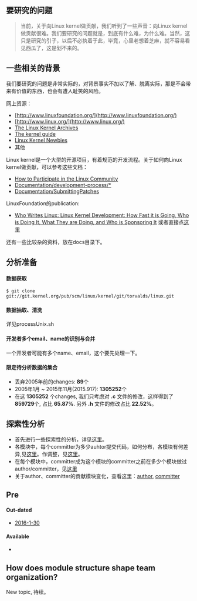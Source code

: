 ## 要研究的问题
> 当前，关于向Linux kernel做贡献，我们听到了一些声音：向Linux kernel做贡献很难。我们要研究的问题就是，到底有什么难，为什么难。当然，这只是研究的引子，以后不必执着于此，毕竟，心里老想着芝麻，就不容易看见西瓜了，这是划不来的。

## 一些相关的背景
我们要研究的问题是非常实际的，对背景事实不加以了解、脱离实际，那是不会带来有价值的东西，也会有遭人耻笑的风险。

网上资源：

- [http://www.linuxfoundation.org/](http://www.linuxfoundation.org/)
- [http://www.linux.org/](http://www.linux.org/)
- [The Linux Kernel Archives]( https://www.kernel.org/)
- [The kernel guide]( http://www.linux.org/threads/linux-kernel-reading-guide.5384/)
- [Linux Kernel Newbies](http://kernelnewbies.org/)
- 其他

Linux kernel是一个大型的开源项目，有着规范的开发流程。关于如何向Linux kernel做贡献，可以参考这些文档：

- [How to Participate in the Linux Community](http://www.linuxfoundation.org/content/how-participate-linux-community)
- [Documentation/development-process/*](https://www.kernel.org/doc/Documentation/development-process/)
- [Documentation/SubmittingPatches](https://www.kernel.org/doc/Documentation/SubmittingPatches)

LinuxFoundation的publication:

- [Who Writes Linux: Linux Kernel Development: How Fast it is Going, Who is Doing It, What They are Doing, and Who is Sponsoring It](http://www.linuxfoundation.org/publications/linux-foundation/who-writes-linux-2015) 或者直接点[这里](./docs/lf_pub_whowriteslinux2015.pdf)

还有一些比较杂的资料，放在docs目录下。

## 分析准备
#### 数据获取
```
$ git clone git://git.kernel.org/pub/scm/linux/kernel/git/torvalds/linux.git
```
#### 数据抽取、清洗
详见processUnix.sh

#### 开发者多个email、name的识别与合并
一个开发者可能有多个name、email，这个要先处理一下。

#### 限定待分析数据的集合
- 丢弃2005年前的changes: **89**个
- 2005年1月 ~ 2015年11月(2015.917): **1305252**个
- 在这 **1305252** 个changes, 我们只考虑对 **.c** 文件的修改，这样得到了**859729**个, 占比 **65.87%**. 另外 **.h** 文件的修改占比 **22.52%**。 


## 探索性分析
- 首先进行一些探索性的分析，详见[这里](explore.md)。
- 各模块中，每个committer为多少auhtor提交代码，如何分布，各模块有何差异,见[这里](./res/box.numAthrs-cmtr.mod.month.md)。作调整，见[这里](./res/box.adjNumAthrs-cmtr.mod.month.md)。
- 在每个模块中，committer成为这个模块的committer之前在多少个模块做过author/committer，见[这里](./res/numA-C.ModsBefCmtr-cmtr.mod.md)
- 关于author、committer的贡献模块变化，查看这里：[author](./res/athrTrcTreeSmry.md), [committer](./res/cmtrTrcTreeSmry.md)

## Pre
#### Out-dated
- [2016-1-30](./pre/2016-1-30.md)
#### Available
- 

## How does module structure shape team organization?
New topic, 待续。